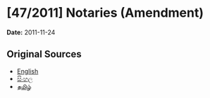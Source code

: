# [47/2011] Notaries (Amendment)

**Date:** 2011-11-24

## Original Sources

- [English](https://documents.gov.lk/view/acts/2011/11/47-2011_E.pdf)
- [සිංහල](https://documents.gov.lk/view/acts/2011/11/47-2011_S.pdf)
- [தமிழ்](https://documents.gov.lk/view/acts/2011/11/47-2011_T.pdf)
